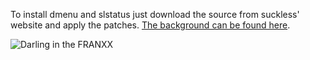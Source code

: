 To install dmenu and slstatus just download the source from suckless' website and apply the patches. [The background can be found here](https://cdn.dodowallpaper.com/full/846/darling-in-the-franxx-wallpapers-19.png).

![Darling in the FRANXX](DIFT/pics/2019-12-05-185613-2880x1800_scrot.png)
